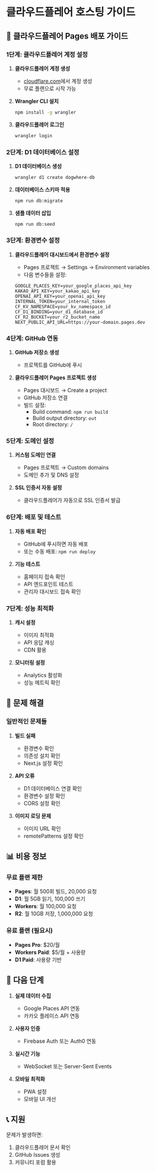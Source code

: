 # 클라우드플레어 호스팅 가이드

## 🚀 클라우드플레어 Pages 배포 가이드

### 1단계: 클라우드플레어 계정 설정

1. **클라우드플레어 계정 생성**
   - [cloudflare.com](https://cloudflare.com)에서 계정 생성
   - 무료 플랜으로 시작 가능

2. **Wrangler CLI 설치**
   ```bash
   npm install -g wrangler
   ```

3. **클라우드플레어 로그인**
   ```bash
   wrangler login
   ```

### 2단계: D1 데이터베이스 설정

1. **D1 데이터베이스 생성**
   ```bash
   wrangler d1 create dogwhere-db
   ```

2. **데이터베이스 스키마 적용**
   ```bash
   npm run db:migrate
   ```

3. **샘플 데이터 삽입**
   ```bash
   npm run db:seed
   ```

### 3단계: 환경변수 설정

1. **클라우드플레어 대시보드에서 환경변수 설정**
   - Pages 프로젝트 → Settings → Environment variables
   - 다음 변수들을 설정:

   ```
   GOOGLE_PLACES_KEY=your_google_places_api_key
   KAKAO_API_KEY=your_kakao_api_key
   OPENAI_API_KEY=your_openai_api_key
   INTERNAL_TOKEN=your_internal_token
   CF_KV_NAMESPACE=your_kv_namespace_id
   CF_D1_BINDING=your_d1_database_id
   CF_R2_BUCKET=your_r2_bucket_name
   NEXT_PUBLIC_API_URL=https://your-domain.pages.dev
   ```

### 4단계: GitHub 연동

1. **GitHub 저장소 생성**
   - 프로젝트를 GitHub에 푸시

2. **클라우드플레어 Pages 프로젝트 생성**
   - Pages 대시보드 → Create a project
   - GitHub 저장소 연결
   - 빌드 설정:
     - Build command: `npm run build`
     - Build output directory: `out`
     - Root directory: `/`

### 5단계: 도메인 설정

1. **커스텀 도메인 연결**
   - Pages 프로젝트 → Custom domains
   - 도메인 추가 및 DNS 설정

2. **SSL 인증서 자동 설정**
   - 클라우드플레어가 자동으로 SSL 인증서 발급

### 6단계: 배포 및 테스트

1. **자동 배포 확인**
   - GitHub에 푸시하면 자동 배포
   - 또는 수동 배포: `npm run deploy`

2. **기능 테스트**
   - 홈페이지 접속 확인
   - API 엔드포인트 테스트
   - 관리자 대시보드 접속 확인

### 7단계: 성능 최적화

1. **캐시 설정**
   - 이미지 최적화
   - API 응답 캐싱
   - CDN 활용

2. **모니터링 설정**
   - Analytics 활성화
   - 성능 메트릭 확인

## 🔧 문제 해결

### 일반적인 문제들

1. **빌드 실패**
   - 환경변수 확인
   - 의존성 설치 확인
   - Next.js 설정 확인

2. **API 오류**
   - D1 데이터베이스 연결 확인
   - 환경변수 설정 확인
   - CORS 설정 확인

3. **이미지 로딩 문제**
   - 이미지 URL 확인
   - remotePatterns 설정 확인

## 📊 비용 정보

### 무료 플랜 제한
- **Pages**: 월 500회 빌드, 20,000 요청
- **D1**: 월 5GB 읽기, 100,000 쓰기
- **Workers**: 월 100,000 요청
- **R2**: 월 10GB 저장, 1,000,000 요청

### 유료 플랜 (필요시)
- **Pages Pro**: $20/월
- **Workers Paid**: $5/월 + 사용량
- **D1 Paid**: 사용량 기반

## 🎯 다음 단계

1. **실제 데이터 수집**
   - Google Places API 연동
   - 카카오 플레이스 API 연동

2. **사용자 인증**
   - Firebase Auth 또는 Auth0 연동

3. **실시간 기능**
   - WebSocket 또는 Server-Sent Events

4. **모바일 최적화**
   - PWA 설정
   - 모바일 UI 개선

## 📞 지원

문제가 발생하면:
1. 클라우드플레어 문서 확인
2. GitHub Issues 생성
3. 커뮤니티 포럼 활용
